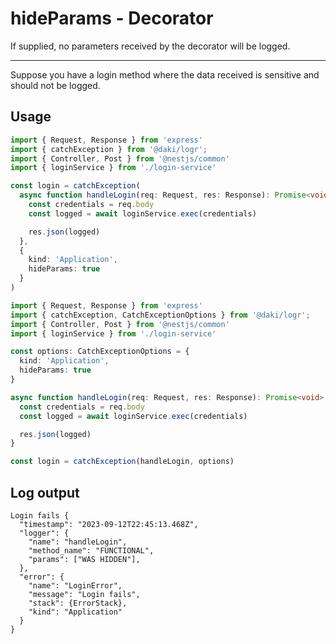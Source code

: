 # hideParams - Decorator

If supplied, no parameters received by the decorator will be logged.

---
Suppose you have a login method where the data received is sensitive and should not be logged.

## Usage
```typescript
import { Request, Response } from 'express'
import { catchException } from '@daki/logr';
import { Controller, Post } from '@nestjs/common'
import { loginService } from './login-service'

const login = catchException(
  async function handleLogin(req: Request, res: Response): Promise<void> {
    const credentials = req.body
    const logged = await loginService.exec(credentials)

    res.json(logged)
  },
  {
    kind: 'Application',
    hideParams: true
  }
)
```

```typescript
import { Request, Response } from 'express'
import { catchException, CatchExceptionOptions } from '@daki/logr';
import { Controller, Post } from '@nestjs/common'
import { loginService } from './login-service'

const options: CatchExceptionOptions = {
  kind: 'Application',
  hideParams: true
}

async function handleLogin(req: Request, res: Response): Promise<void> {
  const credentials = req.body
  const logged = await loginService.exec(credentials)

  res.json(logged)
}

const login = catchException(handleLogin, options)
```

## Log output
```text
Login fails {
  "timestamp": "2023-09-12T22:45:13.468Z",
  "logger": {
    "name": "handleLogin",
    "method_name": "FUNCTIONAL",
    "params": ["WAS HIDDEN"],
  },
  "error": {
    "name": "LoginError",
    "message": "Login fails",
    "stack": {ErrorStack},
    "kind": "Application"
  }
}
```